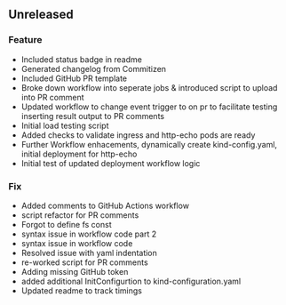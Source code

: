 ## Unreleased

### Feature

- Included status badge in readme
- Generated changelog from Commitizen
- Included GitHub PR template
- Broke down workflow into seperate jobs & introduced script to upload into PR comment
- Updated workflow to change event trigger to on pr to facilitate testing inserting result output to PR comments
- Initial load testing script
- Added checks to validate ingress and http-echo pods are ready
- Further Workflow enhacements, dynamically create kind-config.yaml, initial deployment for http-echo
- Initial test of updated deployment workflow logic

### Fix

- Added comments to GitHub Actions workflow
- script refactor for PR comments
- Forgot to define fs const
- syntax issue in workflow code part 2
- syntax issue in workflow code
- Resolved issue with yaml indentation
- re-worked script for PR comments
- Adding missing GitHub token
- added additional InitConfigurtion to kind-configuration.yaml
- Updated readme to track timings
